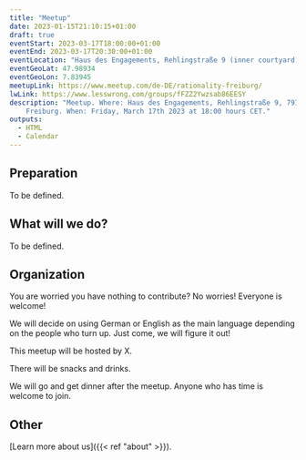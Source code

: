 ```yaml
---
title: "Meetup"
date: 2023-01-15T21:10:15+01:00
draft: true
eventStart: 2023-03-17T18:00:00+01:00
eventEnd: 2023-03-17T20:30:00+01:00
eventLocation: "Haus des Engagements, Rehlingstraße 9 (inner courtyard), 79100 Freiburg"
eventGeoLat: 47.98934
eventGeoLon: 7.83945
meetupLink: https://www.meetup.com/de-DE/rationality-freiburg/
lwLink: https://www.lesswrong.com/groups/fFZZ2Ywzsab86EESY
description: "Meetup. Where: Haus des Engagements, Rehlingstraße 9, 79100
    Freiburg. When: Friday, March 17th 2023 at 18:00 hours CET."
outputs:
  - HTML
  - Calendar
---
```


## Preparation

To be defined.


## What will we do?

To be defined.


## Organization

You are worried you have nothing to contribute? No worries! Everyone is
welcome!

We will decide on using German or English as the main language depending on the
people who turn up. Just come, we will figure it out!

This meetup will be hosted by X.

There will be snacks and drinks.

We will go and get dinner after the meetup. Anyone who has time is welcome to
join.


## Other

[Learn more about us]({{< ref "about" >}}).
